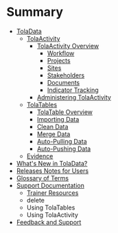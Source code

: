 # Summary

* [TolaData](README.md)
   * [TolaActivity](tolaactivity.md)
       * [TolaActivity Overview](tola_activity_overview.md)
           * [Workflow](workflow.md)
           * [Projects](project_workflow.md)
           * [Sites](sites.md)
           * [Stakeholders](stakeholders.md)
           * [Documents](documents.md)
           * [Indicator Tracking](indicator_tracking.md)
       * [Administering TolaActivity](administering_tolaactivity.md)
   * [TolaTables](tolatables.md)
       * [TolaTable Overview](tola_table_overview.md)
       * [Importing Data](tolatables_importing.md)
       * [Clean Data](clean_data.md)
       * [Merge Data](merge_data.md)
       * [Auto-Pulling Data](auto-pulling_data.md)
       * [Auto-Pushing Data](auto-pushing_data.md)
   * [Evidence](evidence.md)
* [What's New in TolaData?](whats_new_in_toladata.md)
* [Releases Notes for Users](new_releases.md)
* [Glossary of Terms](glossary.md)
* [Support Documentation](support_documentation.md)
   * [Trainer Resources](other_resources.md)
   * delete
   * Using TolaTables
   * Using TolaActivity
* [Feedback and Support](support_and_feedback.md)

